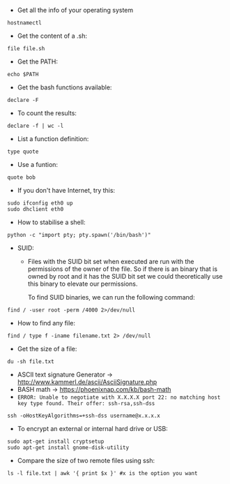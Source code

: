 - Get all the info of your operating system
````
hostnamectl
````
- Get the content of a .sh:
````
file file.sh
````
- Get the PATH:
````
echo $PATH
````
- Get the bash functions available:
````
declare -F
````
- To count the results:
````
declare -f | wc -l
````
- List a function definition:
````
type quote
````
- Use a funtion:
````
quote bob
````
- If you don't have Internet, try this:
````
sudo ifconfig eth0 up
sudo dhclient eth0
````
- How to stabilise a shell:
````
python -c "import pty; pty.spawn('/bin/bash')" 
````
- SUID:
	- Files with the SUID bit set when executed are run with the permissions of the owner of the file. So if there is an binary that is owned by root and it has the SUID bit set we could theoretically use this binary to elevate our permissions.

		To find SUID binaries, we can run the following command:
```
find / -user root -perm /4000 2>/dev/null
```
- How to find any file:
```
find / type f -iname filename.txt 2> /dev/null
```
- Get the size of a file:
````
du -sh file.txt
````
- ASCII text signature Generator -> http://www.kammerl.de/ascii/AsciiSignature.php
- BASH math -> https://phoenixnap.com/kb/bash-math
- `ERROR: Unable to negotiate with X.X.X.X port 22: no matching host key type found. Their offer: ssh-rsa,ssh-dss`
````
ssh -oHostKeyAlgorithms=+ssh-dss username@x.x.x.x
````
- To encrypt an external or internal hard drive or USB:
````
sudo apt-get install cryptsetup
sudo apt-get install gnome-disk-utility
````
- Compare the size of two remote files using ssh:
````
ls -l file.txt | awk '{ print $x }' #x is the option you want
````